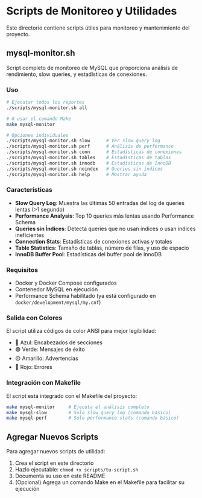 # Scripts de Monitoreo y Utilidades

Este directorio contiene scripts útiles para monitoreo y mantenimiento del proyecto.

## mysql-monitor.sh

Script completo de monitoreo de MySQL que proporciona análisis de rendimiento, slow queries, y estadísticas de conexiones.

### Uso

```bash
# Ejecutar todos los reportes
./scripts/mysql-monitor.sh all

# O usar el comando Make
make mysql-monitor

# Opciones individuales
./scripts/mysql-monitor.sh slow      # Ver slow query log
./scripts/mysql-monitor.sh perf      # Análisis de performance
./scripts/mysql-monitor.sh conn      # Estadísticas de conexiones
./scripts/mysql-monitor.sh tables    # Estadísticas de tablas
./scripts/mysql-monitor.sh innodb    # Estadísticas de InnoDB
./scripts/mysql-monitor.sh noindex   # Queries sin índices
./scripts/mysql-monitor.sh help      # Mostrar ayuda
```

### Características

- **Slow Query Log**: Muestra las últimas 50 entradas del log de queries lentas (>1 segundo)
- **Performance Analysis**: Top 10 queries más lentas usando Performance Schema
- **Queries sin Índices**: Detecta queries que no usan índices o usan índices ineficientes
- **Connection Stats**: Estadísticas de conexiones activas y totales
- **Table Statistics**: Tamaño de tablas, número de filas, y uso de espacio
- **InnoDB Buffer Pool**: Estadísticas del buffer pool de InnoDB

### Requisitos

- Docker y Docker Compose configurados
- Contenedor MySQL en ejecución
- Performance Schema habilitado (ya está configurado en `docker/development/mysql/my.cnf`)

### Salida con Colores

El script utiliza códigos de color ANSI para mejor legibilidad:
- 🔵 Azul: Encabezados de secciones
- 🟢 Verde: Mensajes de éxito
- 🟡 Amarillo: Advertencias
- 🔴 Rojo: Errores

### Integración con Makefile

El script está integrado con el Makefile del proyecto:

```bash
make mysql-monitor     # Ejecuta el análisis completo
make mysql-slow        # Solo slow query log (comando básico)
make mysql-perf        # Solo performance stats (comando básico)
```

## Agregar Nuevos Scripts

Para agregar nuevos scripts de utilidad:

1. Crea el script en este directorio
2. Hazlo ejecutable: `chmod +x scripts/tu-script.sh`
3. Documenta su uso en este README
4. (Opcional) Agrega un comando Make en el Makefile para facilitar su ejecución
